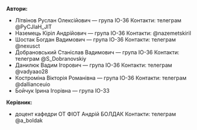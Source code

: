 **Автори:**
- Літвінов Руслан Олексійович — група ІО-36 Контакти: телеграм @PyCJlaH_JlT
- Наземець Кіріл Андрійович — група ІО-36 Контакти: @nazemetskiril
- Шостак Богдан Вадимович — група ІО-36 Контакти: телеграм @nexusct
- Добрановський Станіслав Вадимович — група ІО-36 Контакти: телеграм @S_Dobranovskiy
- Данилюк Вадим Ігорович — група ІО-36 Контакти: телеграм @vadyaao28
- Костроміна Вікторія Романівна — група ІО-36 Контакти: телеграм @dallianceuio
- Бойчук Ірина Ігорівна — група ІО-33

**Керівник:**
- доцент кафедри ОТ ФІОТ Андрій БОЛДАК Контакти: телеграм @a_boldak
